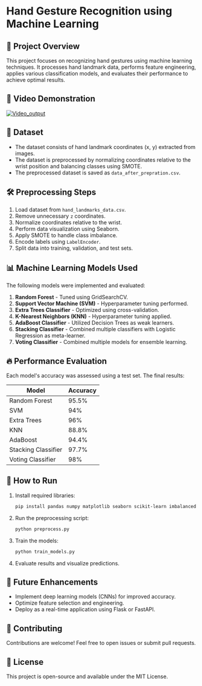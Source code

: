 # Hand Gesture Recognition using Machine Learning

## 📌 Project Overview
This project focuses on recognizing hand gestures using machine learning techniques. It processes hand landmark data, performs feature engineering, applies various classification models, and evaluates their performance to achieve optimal results.

## 🎥 Video Demonstration
[![Video_output](img.gif)](https://youtu.be/gJlkahMx8ZU)

## 📂 Dataset
- The dataset consists of hand landmark coordinates (x, y) extracted from images.
- The dataset is preprocessed by normalizing coordinates relative to the wrist position and balancing classes using SMOTE.
- The preprocessed dataset is saved as `data_after_prepration.csv`.

## 🛠️ Preprocessing Steps
1. Load dataset from `hand_landmarks_data.csv`.
2. Remove unnecessary `z` coordinates.
3. Normalize coordinates relative to the wrist.
4. Perform data visualization using Seaborn.
5. Apply SMOTE to handle class imbalance.
6. Encode labels using `LabelEncoder`.
7. Split data into training, validation, and test sets.

## 📊 Machine Learning Models Used
The following models were implemented and evaluated:

1. **Random Forest** - Tuned using GridSearchCV.
2. **Support Vector Machine (SVM)** - Hyperparameter tuning performed.
3. **Extra Trees Classifier** - Optimized using cross-validation.
4. **K-Nearest Neighbors (KNN)** - Hyperparameter tuning applied.
5. **AdaBoost Classifier** - Utilized Decision Trees as weak learners.
6. **Stacking Classifier** - Combined multiple classifiers with Logistic Regression as meta-learner.
7. **Voting Classifier** - Combined multiple models for ensemble learning.

## 🔥 Performance Evaluation
Each model's accuracy was assessed using a test set. The final results:

| Model                  | Accuracy |
|------------------------|----------|
| Random Forest         | 95.5%   |
| SVM                   | 94%   |
| Extra Trees           | 96%   |
| KNN                   | 88.8%   |
| AdaBoost              | 94.4%   |
| Stacking Classifier   | 97.7%   |
| Voting Classifier     | 98%   |

## 📌 How to Run
1. Install required libraries:
   ```bash
   pip install pandas numpy matplotlib seaborn scikit-learn imbalanced-learn
   ```
2. Run the preprocessing script:
   ```python
   python preprocess.py
   ```
3. Train the models:
   ```python
   python train_models.py
   ```
4. Evaluate results and visualize predictions.

## 🚀 Future Enhancements
- Implement deep learning models (CNNs) for improved accuracy.
- Optimize feature selection and engineering.
- Deploy as a real-time application using Flask or FastAPI.

## 🤝 Contributing
Contributions are welcome! Feel free to open issues or submit pull requests.

## 📜 License
This project is open-source and available under the MIT License.
